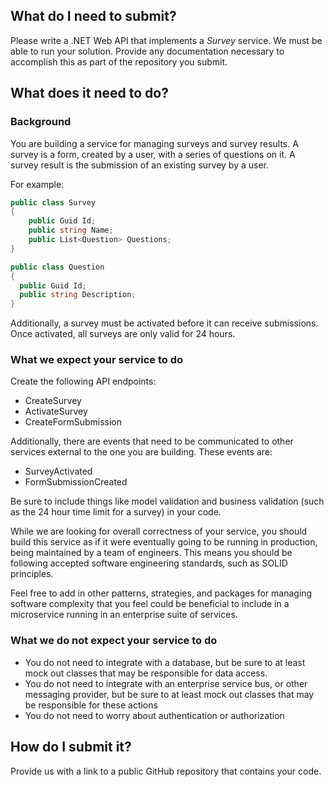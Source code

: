 ## What do I need to submit?

Please write a .NET Web API that implements a *Survey* service. We must be able to run your solution. Provide any documentation necessary to accomplish this as part of the repository you submit.
## What does it need to do?

### Background

You are building a service for managing surveys and survey results. A survey is a form, created by a user, with a series of questions on it. A survey result is the submission of an existing survey by a user.

For example:
```csharp
public class Survey
{
	public Guid Id;
	public string Name;
	public List<Question> Questions;
}

public class Question
{
  public Guid Id;
  public string Description;
}
```

Additionally, a survey must be activated before it can receive submissions. Once activated, all surveys are only valid for 24 hours.
### What we expect your service to do

Create the following API endpoints:
- CreateSurvey
- ActivateSurvey
- CreateFormSubmission

Additionally, there are events that need to be communicated to other services external to the one you are building. These events are:
- SurveyActivated
- FormSubmissionCreated

Be sure to include things like model validation and business validation (such as the 24 hour time limit for a survey) in your code.

While we are looking for overall correctness of your service, you should build this service as if it were eventually going to be running in production, being maintained by a team of engineers. This means you should be following accepted software engineering standards, such as SOLID principles. 

Feel free to add in other patterns, strategies, and packages for managing software complexity that you feel could be beneficial to include in a microservice running in an enterprise suite of services.
### What we do not expect your service to do
- You do not need to integrate with a database, but be sure to at least mock out classes that may be responsible for data access.
- You do not need to integrate with an enterprise service bus, or other messaging provider, but be sure to at least mock out classes that may be responsible for these actions
- You do not need to worry about authentication or authorization
## How do I submit it?

Provide us with a link to a public GitHub repository that contains your code.
